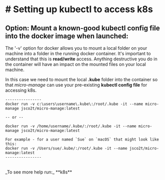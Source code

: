 # # Setting up kubectl to access k8s

## Option: Mount a known-good kubectl config file into the docker image when launched:

The '-v' option for docker allows you to mount a local folder on your machine into a folder in the running docker container. It's important to understand that this is **read/write** access. Anything destructive you do in the container will have an impact on the mounted files on your local machine.<br>

In this case we need to mount the local **.kube** folder into the container so that *micro-manage* can use your pre-existing **kubectl config file** for accessing k8s.<br>

```
----------------
docker run -v c:\users\username\.kube\:/root/.kube -it --name micro-manage jsco2t/micro-manage:latest

-- or --

docker run -v /home/username/.kube/:/root/.kube -it --name micro-manage jsco2t/micro-manage:latest

For example - for a user named `Sue` on `macOS` that might look like this:
docker run -v /Users/sue/.kube/:/root/.kube -it --name jsco2t/micro-manage:latest
----------------
```

<br>
_To see more help run:_ **k8s**